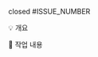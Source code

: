 closed #ISSUE_NUMBER

💡 개요

<!-- 구현 내용 및 작업 했던 내역 -->
<!-- 작업 내용을 이미지나 gif로 첨부해도 좋습니다 -->

📝 작업 내용

<!-- 작업한 UI 있으면 UI 첨부 -->
<!-- 작업 내용 -->
